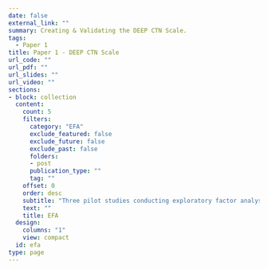 ```yaml
---
date: false
external_link: ""
summary: Creating & Validating the DEEP CTN Scale.
tags:
  - Paper 1
title: Paper 1 - DEEP CTN Scale
url_code: ""
url_pdf: ""
url_slides: ""
url_video: ""
sections:
- block: collection
  content:
    count: 5
    filters:
      category: "EFA"
      exclude_featured: false
      exclude_future: false
      exclude_past: false
      folders:
      - post
      publication_type: ""
      tag: ""
    offset: 0
    order: desc
    subtitle: "Three pilot studies conducting exploratory factor analysis on the new DEEP Connection to Nature Scale"
    text: ""
    title: EFA
  design:
    columns: "1"
    view: compact
  id: efa
type: page
---
```


